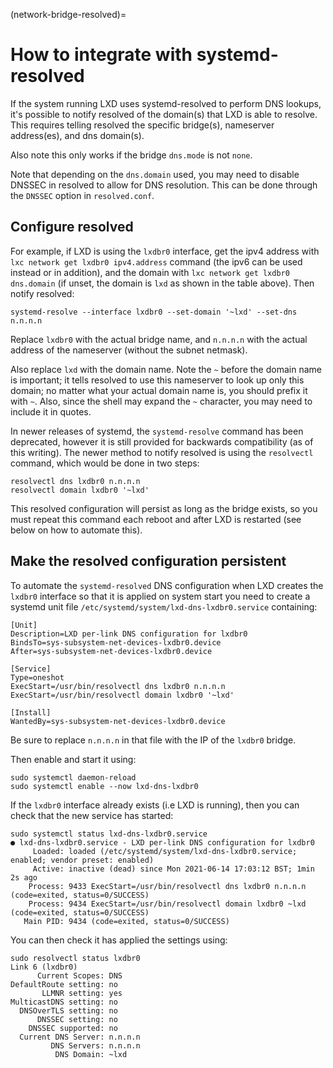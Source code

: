 (network-bridge-resolved)=
# How to integrate with systemd-resolved

If the system running LXD uses systemd-resolved to perform DNS lookups, it's possible to notify resolved of the domain(s) that LXD is able to resolve.
This requires telling resolved the specific bridge(s), nameserver address(es), and dns domain(s).

Also note this only works if the bridge `dns.mode` is not `none`.

Note that depending on the `dns.domain` used, you may need to disable DNSSEC in resolved to allow for DNS resolution. This can be done through the `DNSSEC` option in `resolved.conf`.

## Configure resolved

For example, if LXD is using the `lxdbr0` interface, get the ipv4 address with `lxc network get lxdbr0 ipv4.address` command (the ipv6 can be used instead or in addition), and the domain with `lxc network get lxdbr0 dns.domain` (if unset, the domain is `lxd` as shown in the table above).
Then notify resolved:

```
systemd-resolve --interface lxdbr0 --set-domain '~lxd' --set-dns n.n.n.n
```

Replace `lxdbr0` with the actual bridge name, and `n.n.n.n` with the actual address of the nameserver (without the subnet netmask).

Also replace `lxd` with the domain name.
Note the `~` before the domain name is important; it tells resolved to use this
nameserver to look up only this domain; no matter what your actual domain name is, you should prefix it with `~`.
Also, since the shell may expand the `~` character, you may need to include it in quotes.

In newer releases of systemd, the `systemd-resolve` command has been deprecated, however it is still provided for backwards compatibility (as of this writing).
The newer method to notify resolved is using the `resolvectl` command, which would be done in two steps:

```
resolvectl dns lxdbr0 n.n.n.n
resolvectl domain lxdbr0 '~lxd'
```

This resolved configuration will persist as long as the bridge exists, so you must repeat this command each reboot and after LXD is restarted (see below on how to automate this).

## Make the resolved configuration persistent

To automate the `systemd-resolved` DNS configuration when LXD creates the `lxdbr0` interface so that it is applied on system start you need to create a systemd unit file `/etc/systemd/system/lxd-dns-lxdbr0.service` containing:

```
[Unit]
Description=LXD per-link DNS configuration for lxdbr0
BindsTo=sys-subsystem-net-devices-lxdbr0.device
After=sys-subsystem-net-devices-lxdbr0.device

[Service]
Type=oneshot
ExecStart=/usr/bin/resolvectl dns lxdbr0 n.n.n.n
ExecStart=/usr/bin/resolvectl domain lxdbr0 '~lxd'

[Install]
WantedBy=sys-subsystem-net-devices-lxdbr0.device
```

Be sure to replace `n.n.n.n` in that file with the IP of the `lxdbr0` bridge.

Then enable and start it using:

```
sudo systemctl daemon-reload
sudo systemctl enable --now lxd-dns-lxdbr0
```

If the `lxdbr0` interface already exists (i.e LXD is running), then you can check that the new service has started:

```
sudo systemctl status lxd-dns-lxdbr0.service
● lxd-dns-lxdbr0.service - LXD per-link DNS configuration for lxdbr0
     Loaded: loaded (/etc/systemd/system/lxd-dns-lxdbr0.service; enabled; vendor preset: enabled)
     Active: inactive (dead) since Mon 2021-06-14 17:03:12 BST; 1min 2s ago
    Process: 9433 ExecStart=/usr/bin/resolvectl dns lxdbr0 n.n.n.n (code=exited, status=0/SUCCESS)
    Process: 9434 ExecStart=/usr/bin/resolvectl domain lxdbr0 ~lxd (code=exited, status=0/SUCCESS)
   Main PID: 9434 (code=exited, status=0/SUCCESS)
```

You can then check it has applied the settings using:

```
sudo resolvectl status lxdbr0
Link 6 (lxdbr0)
      Current Scopes: DNS
DefaultRoute setting: no
       LLMNR setting: yes
MulticastDNS setting: no
  DNSOverTLS setting: no
      DNSSEC setting: no
    DNSSEC supported: no
  Current DNS Server: n.n.n.n
         DNS Servers: n.n.n.n
          DNS Domain: ~lxd
```
